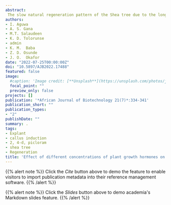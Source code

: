 ```yaml
---
abstract: 
 The slow natural regeneration pattern of the Shea tree due to the long gestation period and intense harvest has limited the domestication and genetic improvement of this tree. These limitations have necessitated the need for an alternative method of conserving the Shea tree outside the natural habitat. The propagation of the Shea tree by the in-vitro clonal technique presents such an alternative method. The purpose of this study was to determine the optimal concentration of 2, 4-dichlorophenoxyacetic acid (2, 4-D) and Picloram in Murashige and Skoog medium for callus formation and regeneration. The first experiment was done to achieve the best surface sterilization method and the effect of different concentrations of 2, 4-D or Picloram on callus formation. Callus induction percentage (CI%) of the explants in Murashige and Skoog medium were evaluated. The basal media were supplemented with 30 g/L of sucrose, 2.8 g/L phytagel and combinations of 2, 4-D or Picloram in various concentrations (1.5, 2.0, 2.5, 3.0, 3.5, 4.0, and 4.5 mg/L) replicated four times with five explants in each bottle. From the result, the leaf explants soaked in 70% ethanol for 1 min and 1% sodium hypochlorite for 15 min with 1 ?l of tween 20 had the highest percentage (100%) of sterile leaf explants and showed no contaminations both in the leaf and media. Callus was induced at 2 weeks of culturing in all the treatments except for MS basal without growth hormone which induced no callus. A concentration of 1.5 mg/ L 2, 4-D gave the best callus. The highest CI% (100%) was shown at 4 weeks in MS + 3.5 mg/L picloram media. The callus was light in colour and friable in texture. The result indicated that Picloram gave better callus compared to other treatments and will give a better response for regeneration of Shea tree. 
authors:
- I. Aguwa
- A. S. Gana 
- M.T. Salaudeen
- K. D. Tolorunse
- admin 
- K. M.  Baba 
- Z. D. Osunde 
- J. O.  Okafor
date: "2022-07-25T00:00:00Z"
doi: "10.5897/AJB2022.17488"
featured: false
image:
  #caption: 'Image credit: [**Unsplash**](https://unsplash.com/photos/jdD8gXaTZsc)'
  focal_point: ""
  preview_only: false
projects: []
publication: '*African Journal of Biotechnology 21(7)*:334-341'
publication_short: ""
publication_types:
- "2"
publishDate: ""
summary: .
tags:
- Explant
- callus induction
- 2, 4-d, picloram
- shea tree
- Regeneration
title: 'Effect of different concentrations of plant growth hormones on callus induction and regeneration of Shea tree (*Vitellaria paradoxa*)'
---
```

{{% alert note %}}
Click the *Cite* button above to demo the feature to enable visitors to import publication metadata into their reference management software.
{{% /alert %}}

{{% alert note %}}
Click the *Slides* button above to demo academia's Markdown slides feature.
{{% /alert %}}
